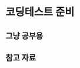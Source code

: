 # 코딩테스트 준비 

## 그냥 공부용 

## 참고 자료 



<!-- ## 1. Jump_to_python
- Coding Source Study Olny Use
- 점프투 파이썬 (100% - Done) -->